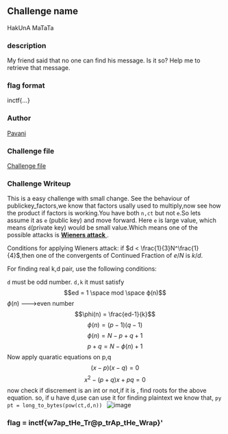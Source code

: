 ## Challenge name 
HakUnA MaTaTa

### description
My friend said that no one can find his message. Is it so? Help me to retrieve that message.
### flag format
inctf{...}
### Author
[Pavani](https://twitter.com/Paavani21)

### Challenge file
[Challenge file](parameter.py)

### Challenge Writeup
This is a easy challenge with small change. See the behaviour of publickey_factors,we know that factors usally used to multiply,now see how the product if factors is working.You have both `n,ct` but not `e`.So lets assume it as `e` (public key) and move forward.
Here `e` is large value, which means `d`(private key) would be small value.Which means one of the possible attacks is [**Wieners attack** ](https://en.wikipedia.org/wiki/Wiener%27s_attack).

Conditions for applying Wieners attack:
if $d < \frac{1}{3}N^\frac{1}{4}$,then one of the convergents of Continued Fraction of $e/N$ is $k/d$.

For finding real k,d pair, use the following conditions: 

`d` must be odd number.
`d,k` it must satisfy 
$$ed = 1 \space mod \space ϕ(n)$$  $\phi(n)$ --->even number
$$\phi(n) = \frac{ed-1}{k}$$
$$ϕ(n) = (p-1)(q-1)$$
$$\phi(n) = N-p+q+1$$
$$p+q = N - \phi(n) + 1$$
Now apply quaratic equations on p,q
$$(x-p)(x-q) = 0$$
$$x^2 - (p+q)x + pq = 0 $$
now check if discrement is an int or not,if it is , find roots for the above equation.
so, if u have d,use can use it for finding plaintext
we know that,
``py
pt = long_to_bytes(pow(ct,d,n))
``
![image](https://imgur.com/a/KRzQx3v)
### flag = inctf{w7ap_tHe_Tr@p_trAp_tHe_Wrap}'

